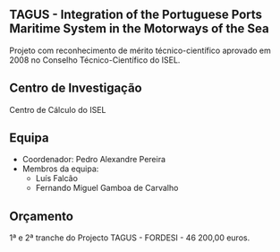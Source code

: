## TAGUS - Integration of the Portuguese Ports Maritime System in the Motorways of the Sea

Projeto com reconhecimento de mérito técnico-científico aprovado em 2008 no Conselho Técnico-Científico do ISEL.

## Centro de Investigação
Centro de Cálculo do ISEL
## Equipa
* Coordenador: Pedro Alexandre Pereira 
* Membros da equipa: 
  * Luís Falcão
  * Fernando Miguel Gamboa de Carvalho
## Orçamento
1ª e 2ª tranche do Projecto TAGUS - FORDESI	- 46 200,00 euros.
